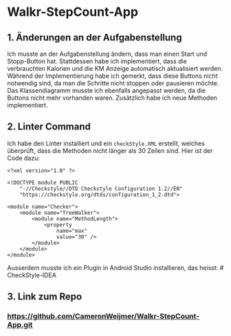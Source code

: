 # Walkr-StepCount-App

## 1. Änderungen an der Aufgabenstellung

Ich musste an der Aufgabenstellung ändern, dass man einen Start und Stopp-Button hat. Stattdessen habe ich implementiert, dass die verbrauchten Kalorien und die KM Anzeige automatisch aktualisiert werden. Während der Implementierung habe ich gemerkt, dass diese Buttons nicht notwendig sind, da man die Schritte nicht stoppen oder pausieren möchte. Das Klassendiagramm musste ich ebenfalls angepasst werden, da die Buttons nicht mehr vorhanden waren. Zusätzlich habe ich neue Methoden implementiert.

## 2. Linter Command

Ich habe den Linter installiert und ein `checkStyle.XML` erstellt, welches überprüft, dass die Methoden nicht länger als 30 Zeilen sind. Hier ist der Code dazu:

```
<?xml version="1.0" ?>

<!DOCTYPE module PUBLIC
    "-//Checkstyle//DTD Checkstyle Configuration 1.2//EN"
    "https://checkstyle.org/dtds/configuration_1_2.dtd">

<module name="Checker">
    <module name="TreeWalker">
        <module name="MethodLength">
            <property
                name="max"
                value="30" />
        </module>
    </module>
</module>
```
Ausserdem musste ich ein Plugin in Android Studio installieren, das heisst: # CheckStyle-IDEA

## 3. Link zum Repo 
### https://github.com/CameronWeijmer/Walkr-StepCount-App.git
